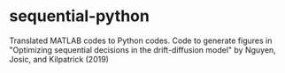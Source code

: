 # sequential-python
Translated MATLAB codes to Python codes. Code to generate figures in "Optimizing sequential decisions in the drift-diffusion model" by Nguyen, Josic, and Kilpatrick (2019)
